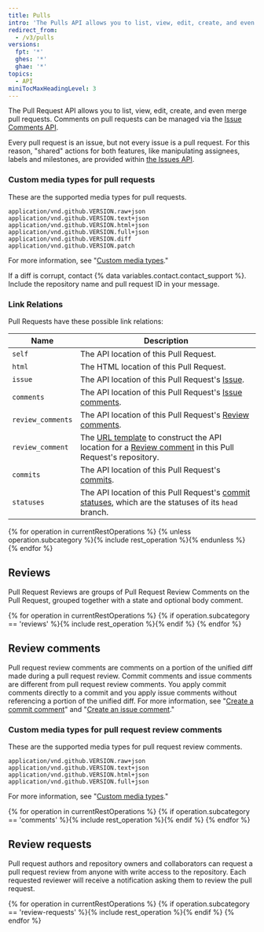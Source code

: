 ```yaml
---
title: Pulls
intro: 'The Pulls API allows you to list, view, edit, create, and even merge pull requests.'
redirect_from:
  - /v3/pulls
versions:
  fpt: '*'
  ghes: '*'
  ghae: '*'
topics:
  - API
miniTocMaxHeadingLevel: 3
---
```


The Pull Request API allows you to list, view, edit, create, and even merge pull requests. Comments on pull requests can be managed via the [Issue Comments API](/rest/reference/issues#comments).

Every pull request is an issue, but not every issue is a pull request. For this reason, "shared" actions for both features, like manipulating assignees, labels and milestones, are provided within [the Issues API](/rest/reference/issues).

### Custom media types for pull requests

These are the supported media types for pull requests.

    application/vnd.github.VERSION.raw+json
    application/vnd.github.VERSION.text+json
    application/vnd.github.VERSION.html+json
    application/vnd.github.VERSION.full+json
    application/vnd.github.VERSION.diff
    application/vnd.github.VERSION.patch

For more information, see "[Custom media types](/rest/overview/media-types)."

If a diff is corrupt, contact {% data variables.contact.contact_support %}. Include the repository name and pull request ID in your message.

### Link Relations

Pull Requests have these possible link relations:

Name | Description
-----|-----------|
`self`| The API location of this Pull Request.
`html`| The HTML location of this Pull Request.
`issue`| The API location of this Pull Request's [Issue](/rest/reference/issues).
`comments`| The API location of this Pull Request's [Issue comments](/rest/reference/issues#comments).
`review_comments`| The API location of this Pull Request's [Review comments](/rest/reference/pulls#comments).
`review_comment`| The [URL template](/rest#hypermedia) to construct the API location for a [Review comment](/rest/reference/pulls#comments) in this Pull Request's repository.
`commits`|The API location of this Pull Request's [commits](#list-commits-on-a-pull-request).
`statuses`| The API location of this Pull Request's [commit statuses](/rest/reference/repos#statuses), which are the statuses of its `head` branch.

{% for operation in currentRestOperations %}
  {% unless operation.subcategory %}{% include rest_operation %}{% endunless %}
{% endfor %}

## Reviews

Pull Request Reviews are groups of Pull Request Review Comments on the Pull
Request, grouped together with a state and optional body comment.

{% for operation in currentRestOperations %}
  {% if operation.subcategory == 'reviews' %}{% include rest_operation %}{% endif %}
{% endfor %}

## Review comments

Pull request review comments are comments on a portion of the unified diff made during a pull request review. Commit comments and issue comments are different from pull request review comments. You apply commit comments directly to a commit and you apply issue comments without referencing a portion of the unified diff. For more information, see "[Create a commit comment](/rest/reference/git#create-a-commit)" and "[Create an issue comment](/rest/reference/issues#create-an-issue-comment)."

### Custom media types for pull request review comments

These are the supported media types for pull request review comments.

    application/vnd.github.VERSION.raw+json
    application/vnd.github.VERSION.text+json
    application/vnd.github.VERSION.html+json
    application/vnd.github.VERSION.full+json

For more information, see "[Custom media types](/rest/overview/media-types)."

{% for operation in currentRestOperations %}
  {% if operation.subcategory == 'comments' %}{% include rest_operation %}{% endif %}
{% endfor %}

## Review requests

Pull request authors and repository owners and collaborators can request a pull request review from anyone with write access to the repository. Each requested reviewer will receive a notification asking them to review the pull request.

{% for operation in currentRestOperations %}
  {% if operation.subcategory == 'review-requests' %}{% include rest_operation %}{% endif %}
{% endfor %}
